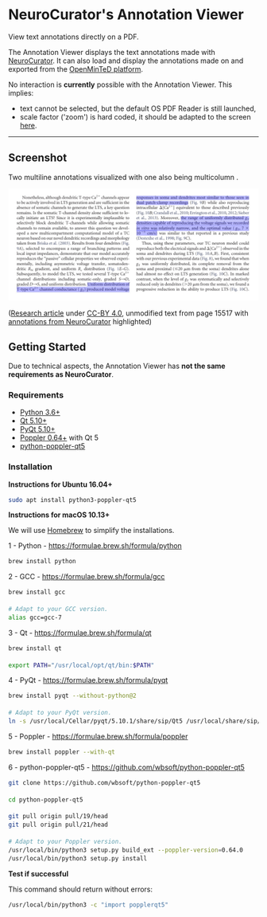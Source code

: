 # NeuroCurator's Annotation Viewer

View text annotations directly on a PDF.

The Annotation Viewer displays the text annotations made with
[NeuroCurator](https://github.com/BlueBrain/neurocurator).
It can also load and display the annotations made on and exported from the
[OpenMinTeD platform](https://services.openminted.eu).

No interaction is **currently** possible with the Annotation Viewer. This implies:
- text cannot be selected, but the default OS PDF Reader is still launched,
- scale factor ('zoom') is hard coded, it should be adapted to the screen
[here](https://github.com/BlueBrain/neurocurator/blob/3bb2f0e906a42bdd5bd680644a286ba91f43510a/neurocurator/annotation_viewer.py#L431).

---

## Screenshot

Two multiline annotations visualized with one also being multicolumn . 

![Annotation Viewer screenshot](screenshots/multiline_multicolumn_annotations.jpeg)

([Research article](https://doi.org/10.1523/JNEUROSCI.2740-15.2015) under
[CC-BY 4.0](https://creativecommons.org/licenses/by/4.0/), unmodified text from
page 15517 with
[annotations from NeuroCurator](https://github.com/BlueBrain/corpus-thalamus/blob/9caa37430a882f4cb94df293c512a05d49950286/10.1523%252FJNEUROSCI.2740-15.2015.pcr)
highlighted)

## Getting Started

Due to technical aspects, the Annotation Viewer has **not the same
requirements as NeuroCurator**.

### Requirements

- [Python 3.6+](https://www.python.org/downloads/)
- [Qt 5.10+](https://www.qt.io/download-qt-installer)
- [PyQt 5.10+](https://www.riverbankcomputing.com/software/pyqt/download5)
- [Poppler 0.64+](https://poppler.freedesktop.org/) with Qt 5
- [python-poppler-qt5](https://github.com/wbsoft/python-poppler-qt5)

### Installation

**Instructions for Ubuntu 16.04+**

```bash
sudo apt install python3-poppler-qt5
```

**Instructions for macOS 10.13+**

We will use [Homebrew](https://brew.sh) to simplify the installations.

1 - Python - https://formulae.brew.sh/formula/python

```bash
brew install python
```

2 - GCC - https://formulae.brew.sh/formula/gcc

```bash
brew install gcc

# Adapt to your GCC version.
alias gcc=gcc-7
```

3 - Qt - https://formulae.brew.sh/formula/qt

```bash
brew install qt

export PATH="/usr/local/opt/qt/bin:$PATH"
```

4 - PyQt - https://formulae.brew.sh/formula/pyqt

```bash
brew install pyqt --without-python@2

# Adapt to your PyQt version.
ln -s /usr/local/Cellar/pyqt/5.10.1/share/sip/Qt5 /usr/local/share/sip/PyQt5
```

5 - Poppler - https://formulae.brew.sh/formula/poppler

```bash
brew install poppler --with-qt
```

6 - python-poppler-qt5 - https://github.com/wbsoft/python-poppler-qt5

```bash
git clone https://github.com/wbsoft/python-poppler-qt5

cd python-poppler-qt5

git pull origin pull/19/head
git pull origin pull/21/head

# Adapt to your Poppler version.
/usr/local/bin/python3 setup.py build_ext --poppler-version=0.64.0
/usr/local/bin/python3 setup.py install
```

**Test if successful**

This command should return without errors:

```bash
/usr/local/bin/python3 -c "import popplerqt5"
```
